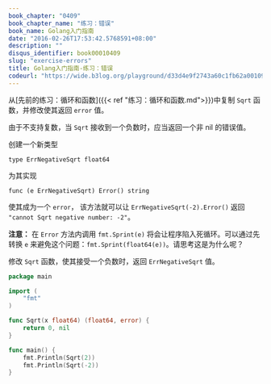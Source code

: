 ```yaml
---
book_chapter: "0409"
book_chapter_name: "练习：错误"
book_name: Golang入门指南
date: "2016-02-26T17:53:42.5768591+08:00"
description: ""
disqus_identifier: book00010409
slug: "exercise-errors"
title: Golang入门指南-练习：错误
codeurl: "https://wide.b3log.org/playground/d33d4e9f2743a60c1fb62a00109f1071.go"
---
```


从[先前的练习：循环和函数]({{< ref "练习：循环和函数.md">}})中复制 `Sqrt` 函数，并修改使其返回 `error` 值。	  

由于不支持复数，当 `Sqrt` 接收到一个负数时，应当返回一个非 nil 的错误值。
	
创建一个新类型
		
	type ErrNegativeSqrt float64

为其实现

	func (e ErrNegativeSqrt) Error() string

使其成为一个 `error`， 该方法就可以让 `ErrNegativeSqrt(-2).Error()` 返回 `"cannot Sqrt negative number: -2"`。

**注意：** 在 `Error` 方法内调用 `fmt.Sprint(e)` 将会让程序陷入死循环。可以通过先转换 `e` 来避免这个问题：`fmt.Sprint(float64(e))`。请思考这是为什么呢？

修改 `Sqrt` 函数，使其接受一个负数时，返回 `ErrNegativeSqrt` 值。

```Go
package main

import (
	"fmt"
)

func Sqrt(x float64) (float64, error) {
	return 0, nil
}

func main() {
	fmt.Println(Sqrt(2))
	fmt.Println(Sqrt(-2))
}

```

